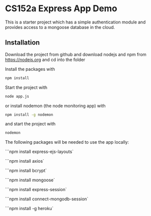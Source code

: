 # CS152a Express App Demo

This is a starter project which has a simple authentication module 
and provides access to a mongoose database in the cloud.

## Installation
Download the project from github and download nodejs and npm from https://nodejs.org
and cd into the folder

Install the packages with
``` bash
npm install
```
Start the project with
``` bash
node app.js
```
or install nodemon (the node monitoring app) with
``` bash
npm install -g nodemon
```
and start the project with
``` bash
nodemon
```
The following packages will be needed to use the app locally:
  
```npm install express-ejs-layouts`
  
```npm install axios`
  
```npm install bcrypt`
 
```npm install mongoose`
  
```npm install express-session`
  
```npm install connect-mongodb-session`
  
```npm install -g heroku`
